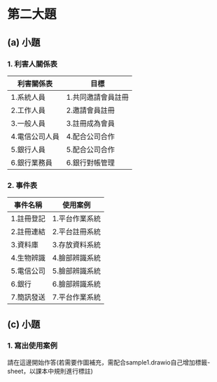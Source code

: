 # 第二大題 
## (a) 小題
### 1. 利害人關係表
|利害關係表|目標|
|----|----|
|1.系統人員|1.共同邀請會員註冊|
|2.工作人員|2.邀請會員註冊|
|3.一般人員|3.註冊成為會員|
|4.電信公司人員|4.配合公司合作|
|5.銀行人員|5.配合公司合作|
|6.銀行業務員|6.銀行對帳管理|
### 2. 事件表
|事件名稱|使用案例|
|----|----|
|1.註冊登記|1.平台作業系統|
|2.註冊連結|2.平台註冊系統|
|3.資料庫|3.存放資料系統|
|4.生物辨識|4.臉部辨識系統|
|5.電信公司|5.臉部辨識系統|
|6.銀行|6.臉部辨識系統|
|7.簡訊發送|7.平台作業系統|
## (c) 小題
### 1. 寫出使用案例
請在這邊開始作答(若需要作圖補充，需配合sample1.drawio自己增加標籤-sheet，以課本中規則進行標註)